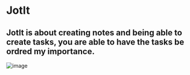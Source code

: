 # JotIt

## JotIt is about creating notes and being able to create tasks, you are able to have the tasks be ordred my importance. 

![image](https://user-images.githubusercontent.com/107587143/232376848-5764c1de-745f-4d39-bb11-395de3b6a2f2.png)

